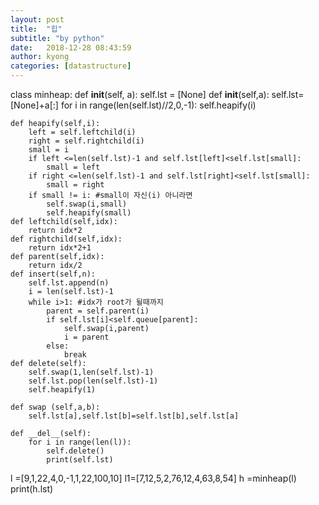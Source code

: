 ```yaml
---
layout: post
title:  "힙"
subtitle: "by python"
date:   2018-12-28 08:43:59
author: kyong
categories: [datastructure]
---
```


class minheap:
    def __init__(self, a):
        self.lst = [None]
    def __init__(self,a):
        self.lst=[None]+a[:]
        for i in range(len(self.lst)//2,0,-1):
            self.heapify(i)

    def heapify(self,i):
        left = self.leftchild(i)
        right = self.rightchild(i)
        small = i
        if left <=len(self.lst)-1 and self.lst[left]<self.lst[small]:
            small = left
        if right <=len(self.lst)-1 and self.lst[right]<self.lst[small]:
            small = right
        if small != i: #small이 자신(i) 아니라면
            self.swap(i,small)
            self.heapify(small)
    def leftchild(self,idx):
        return idx*2
    def rightchild(self,idx):
        return idx*2+1
    def parent(self,idx):
        return idx/2
    def insert(self,n):
        self.lst.append(n)
        i = len(self.lst)-1
        while i>1: #idx가 root가 될때까지
            parent = self.parent(i)
            if self.lst[i]<self.queue[parent]:
                self.swap(i,parent)
                i = parent
            else:
                break
    def delete(self):
        self.swap(1,len(self.lst)-1)
        self.lst.pop(len(self.lst)-1)
        self.heapify(1)

    def swap (self,a,b):
        self.lst[a],self.lst[b]=self.lst[b],self.lst[a]

    def __del__(self):
        for i in range(len(l)):
            self.delete()
            print(self.lst)




l =[9,1,22,4,0,-1,1,22,100,10]
l1=[7,12,5,2,76,12,4,63,8,54]
h =minheap(l)
print(h.lst)


